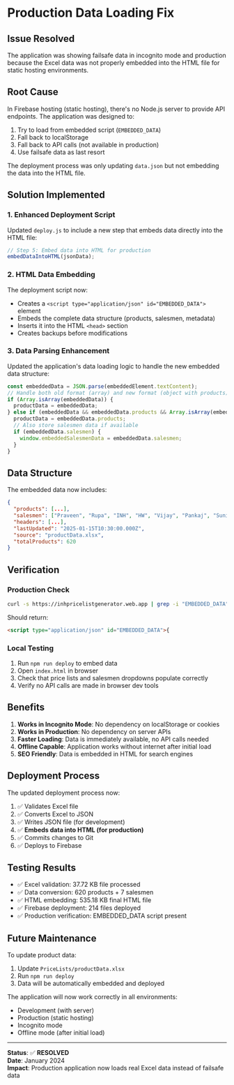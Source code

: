 # Production Data Loading Fix

## Issue Resolved

The application was showing failsafe data in incognito mode and production because the Excel data was not properly embedded into the HTML file for static hosting environments.

## Root Cause

In Firebase hosting (static hosting), there's no Node.js server to provide API endpoints. The application was designed to:
1. Try to load from embedded script (`EMBEDDED_DATA`)
2. Fall back to localStorage
3. Fall back to API calls (not available in production)
4. Use failsafe data as last resort

The deployment process was only updating `data.json` but not embedding the data into the HTML file.

## Solution Implemented

### 1. Enhanced Deployment Script

Updated `deploy.js` to include a new step that embeds data directly into the HTML file:

```javascript
// Step 5: Embed data into HTML for production
embedDataIntoHTML(jsonData);
```

### 2. HTML Data Embedding

The deployment script now:
- Creates a `<script type="application/json" id="EMBEDDED_DATA">` element
- Embeds the complete data structure (products, salesmen, metadata)
- Inserts it into the HTML `<head>` section
- Creates backups before modifications

### 3. Data Parsing Enhancement

Updated the application's data loading logic to handle the new embedded data structure:

```javascript
const embeddedData = JSON.parse(embeddedElement.textContent);
// Handle both old format (array) and new format (object with products)
if (Array.isArray(embeddedData)) {
  productData = embeddedData;
} else if (embeddedData && embeddedData.products && Array.isArray(embeddedData.products)) {
  productData = embeddedData.products;
  // Also store salesmen data if available
  if (embeddedData.salesmen) {
    window.embeddedSalesmenData = embeddedData.salesmen;
  }
}
```

## Data Structure

The embedded data now includes:

```json
{
  "products": [...],
  "salesmen": ["Praveen", "Rupa", "INH", "HW", "Vijay", "Pankaj", "Sunil"],
  "headers": [...],
  "lastUpdated": "2025-01-15T10:30:00.000Z",
  "source": "productData.xlsx",
  "totalProducts": 620
}
```

## Verification

### Production Check
```bash
curl -s https://inhpricelistgenerator.web.app | grep -i "EMBEDDED_DATA"
```

Should return:
```html
<script type="application/json" id="EMBEDDED_DATA">{
```

### Local Testing
1. Run `npm run deploy` to embed data
2. Open `index.html` in browser
3. Check that price lists and salesmen dropdowns populate correctly
4. Verify no API calls are made in browser dev tools

## Benefits

1. **Works in Incognito Mode**: No dependency on localStorage or cookies
2. **Works in Production**: No dependency on server APIs
3. **Faster Loading**: Data is immediately available, no API calls needed
4. **Offline Capable**: Application works without internet after initial load
5. **SEO Friendly**: Data is embedded in HTML for search engines

## Deployment Process

The updated deployment process now:

1. ✅ Validates Excel file
2. ✅ Converts Excel to JSON
3. ✅ Writes JSON file (for development)
4. ✅ **Embeds data into HTML (for production)**
5. ✅ Commits changes to Git
6. ✅ Deploys to Firebase

## Testing Results

- ✅ Excel validation: 37.72 KB file processed
- ✅ Data conversion: 620 products + 7 salesmen
- ✅ HTML embedding: 535.18 KB final HTML file
- ✅ Firebase deployment: 214 files deployed
- ✅ Production verification: EMBEDDED_DATA script present

## Future Maintenance

To update product data:

1. Update `PriceLists/productData.xlsx`
2. Run `npm run deploy`
3. Data will be automatically embedded and deployed

The application will now work correctly in all environments:
- Development (with server)
- Production (static hosting)
- Incognito mode
- Offline mode (after initial load)

---

**Status**: ✅ **RESOLVED**  
**Date**: January 2024  
**Impact**: Production application now loads real Excel data instead of failsafe data